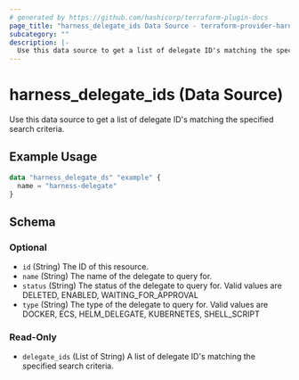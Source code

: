 ```yaml
---
# generated by https://github.com/hashicorp/terraform-plugin-docs
page_title: "harness_delegate_ids Data Source - terraform-provider-harness"
subcategory: ""
description: |-
  Use this data source to get a list of delegate ID's matching the specified search criteria.
---
```


# harness_delegate_ids (Data Source)

Use this data source to get a list of delegate ID's matching the specified search criteria.

## Example Usage

```terraform
data "harness_delegate_ds" "example" {
  name = "harness-delegate"
}
```

<!-- schema generated by tfplugindocs -->
## Schema

### Optional

- `id` (String) The ID of this resource.
- `name` (String) The name of the delegate to query for.
- `status` (String) The status of the delegate to query for. Valid values are DELETED, ENABLED, WAITING_FOR_APPROVAL
- `type` (String) The type of the delegate to query for. Valid values are DOCKER, ECS, HELM_DELEGATE, KUBERNETES, SHELL_SCRIPT

### Read-Only

- `delegate_ids` (List of String) A list of delegate ID's matching the specified search criteria.


